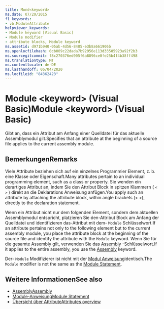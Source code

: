```yaml
---
title: Mond<keyword>
ms.date: 07/20/2015
f1_keywords:
- vb.ModuleAttribute
helpviewer_keywords:
- Module keyword [Visual Basic]
- Module modifier
- attribute blocks, Module keyword
ms.assetid: d971b940-05ab-4d56-8485-e3b8a661906b
ms.openlocfilehash: 0cb009c22dada7b92956e113d33505923a92f2b3
ms.sourcegitcommit: f8c270376ed905f6a8896ce0fe25b4f4b38ff498
ms.translationtype: MT
ms.contentlocale: de-DE
ms.lasthandoff: 06/04/2020
ms.locfileid: "84362423"
---
```

# <a name="module-keyword-visual-basic"></a><span data-ttu-id="bcf6e-102">Module \<keyword> (Visual Basic)</span><span class="sxs-lookup"><span data-stu-id="bcf6e-102">Module \<keyword> (Visual Basic)</span></span>
<span data-ttu-id="bcf6e-103">Gibt an, dass ein Attribut am Anfang einer Quelldatei für das aktuelle Assemblymodul gilt.</span><span class="sxs-lookup"><span data-stu-id="bcf6e-103">Specifies that an attribute at the beginning of a source file applies to the current assembly module.</span></span>  
  
## <a name="remarks"></a><span data-ttu-id="bcf6e-104">Bemerkungen</span><span class="sxs-lookup"><span data-stu-id="bcf6e-104">Remarks</span></span>  
 <span data-ttu-id="bcf6e-105">Viele Attribute beziehen sich auf ein einzelnes Programmier Element, z. b. eine Klasse oder Eigenschaft.</span><span class="sxs-lookup"><span data-stu-id="bcf6e-105">Many attributes pertain to an individual programming element, such as a class or property.</span></span> <span data-ttu-id="bcf6e-106">Sie wenden ein derartiges Attribut an, indem Sie den Attribut Block in spitzen Klammern ( `< >` ) direkt an die Deklarations Anweisung anfügen.</span><span class="sxs-lookup"><span data-stu-id="bcf6e-106">You apply such an attribute by attaching the attribute block, within angle brackets (`< >`), directly to the declaration statement.</span></span>  
  
 <span data-ttu-id="bcf6e-107">Wenn ein Attribut nicht nur dem folgenden Element, sondern dem aktuellen Assemblymodul entspricht, platzieren Sie den-Attribut Block am Anfang der Quelldatei und identifizieren das-Attribut mit dem- `Module` Schlüsselwort.</span><span class="sxs-lookup"><span data-stu-id="bcf6e-107">If an attribute pertains not only to the following element but to the current assembly module, you place the attribute block at the beginning of the source file and identify the attribute with the `Module` keyword.</span></span> <span data-ttu-id="bcf6e-108">Wenn Sie für die gesamte Assembly gilt, verwenden Sie das [Assembly](assembly.md) -Schlüsselwort.</span><span class="sxs-lookup"><span data-stu-id="bcf6e-108">If it applies to the entire assembly, you use the [Assembly](assembly.md) keyword.</span></span>  
  
 <span data-ttu-id="bcf6e-109">Der- `Module` Modifizierer ist nicht mit der [Modul Anweisung](../statements/module-statement.md)identisch.</span><span class="sxs-lookup"><span data-stu-id="bcf6e-109">The `Module` modifier is not the same as the [Module Statement](../statements/module-statement.md).</span></span>  
  
## <a name="see-also"></a><span data-ttu-id="bcf6e-110">Weitere Informationen</span><span class="sxs-lookup"><span data-stu-id="bcf6e-110">See also</span></span>

- [<span data-ttu-id="bcf6e-111">Assembly</span><span class="sxs-lookup"><span data-stu-id="bcf6e-111">Assembly</span></span>](assembly.md)
- [<span data-ttu-id="bcf6e-112">Module-Anweisung</span><span class="sxs-lookup"><span data-stu-id="bcf6e-112">Module Statement</span></span>](../statements/module-statement.md)
- [<span data-ttu-id="bcf6e-113">Übersicht über Attribute</span><span class="sxs-lookup"><span data-stu-id="bcf6e-113">Attributes overview</span></span>](../../programming-guide/concepts/attributes/index.md)
